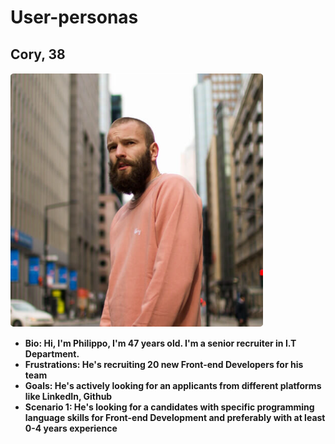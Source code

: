 # User-personas

## Cory, 38

![user photo](../img/Philippo.png)

- **Bio: Hi, I'm Philippo, I'm 47 years old. I'm a senior recruiter in I.T
  Department.**
- **Frustrations: He's recruiting 20 new Front-end Developers for his team**
- **Goals: He's actively looking for an applicants from different platforms like
  LinkedIn, Github**
- **Scenario 1: He's looking for a candidates with specific programming language
  skills for Front-end Development and preferably with at least 0-4 years
  experience**
